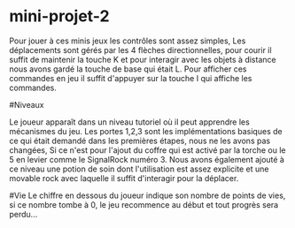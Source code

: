 # mini-projet-2

Pour jouer à ces minis jeux les contrôles sont assez simples, Les déplacements sont gérés par les 4 flèches directionnelles, pour courir il suffit de maintenir la touche K et pour interagir avec les objets à distance nous avons gardé la touche de base qui était L. Pour afficher ces commandes en jeu il suffit d'appuyer sur la touche I qui affiche les commandes. 

#Niveaux 

Le joueur apparaît dans un niveau tutoriel où il peut apprendre les mécanismes du jeu.
Les portes 1,2,3 sont les implémentations basiques de ce qui était demandé dans les premières étapes, nous ne les avons pas changées, Si ce n'est pour l'ajout du coffre qui est activé par la torche ou le 5 en levier comme le SignalRock numéro 3. Nous avons également ajouté à ce niveau une potion de soin dont l'utilisation est assez explicite et une movable rock avec laquelle il suffit d'interagir pour la déplacer.

#Vie
Le chiffre en dessous du joueur indique son nombre de points de vies, si ce nombre tombe à 0, le jeu recommence au début et tout progrès sera perdu...